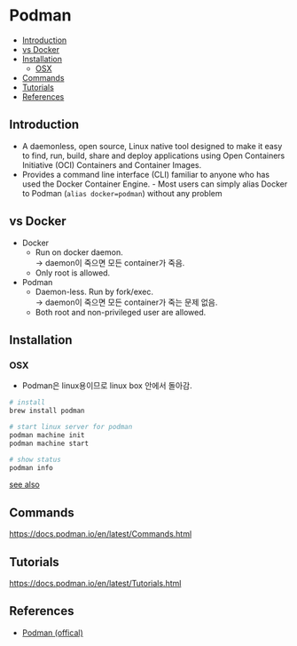 # Podman

- [Introduction](#introduction)
- [vs Docker](#vs-docker)
- [Installation](#installation)
  - [OSX](#osx)
- [Commands](#commands)
- [Tutorials](#tutorials)
- [References](#references)

## Introduction

- A daemonless, open source, Linux native tool designed to make it easy to find, run, build, share and deploy applications using Open Containers Initiative (OCI) Containers and Container Images.
- Provides a command line interface (CLI) familiar to anyone who has used the Docker Container Engine. - Most users can simply alias Docker to Podman (`alias docker=podman`) without any problem

## vs Docker

- Docker
  - Run on docker daemon.  
    -> daemon이 죽으면 모든 container가 죽음.
  - Only root is allowed.
- Podman
  - Daemon-less. Run by fork/exec.  
    -> daemon이 죽으면 모든 container가 죽는 문제 없음.
  - Both root and non-privileged user are allowed.

## Installation

### OSX

- Podman은 linux용이므로 linux box 안에서 돌아감.

```sh
# install
brew install podman

# start linux server for podman
podman machine init
podman machine start

# show status
podman info
```

[see also](https://podman.io/getting-started/installation)

## Commands

https://docs.podman.io/en/latest/Commands.html

## Tutorials

https://docs.podman.io/en/latest/Tutorials.html

## References

- [Podman (offical)](https://docs.podman.io/en/latest/index.html)